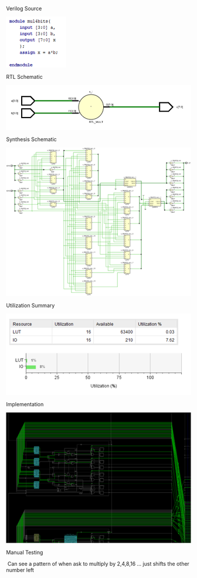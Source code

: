 

Verilog Source

![1544638599762](1544638599762.png)

RTL Schematic

![1544638503457](1544638503457.png)

Synthesis Schematic

![1544638844675](1544638844675.png)

Utilization Summary

![1544639313670](1544639313670.png)

Implementation

![1544644534161](1544644534161.png)

Manual Testing

​	Can see a pattern of when ask to multiply by 2,4,8,16 ... just shifts the other number left	 

